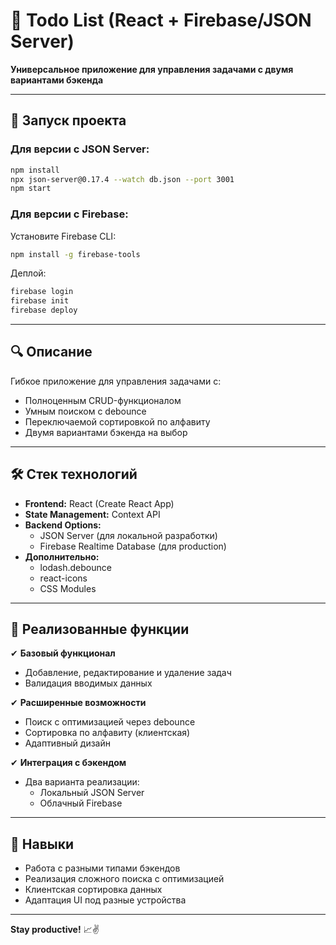 # 📝 Todo List (React + Firebase/JSON Server)

**Универсальное приложение для управления задачами с двумя вариантами бэкенда**

---

## 🚀 Запуск проекта

### Для версии с JSON Server:
```bash
npm install
npx json-server@0.17.4 --watch db.json --port 3001
npm start
```

### Для версии с Firebase:
Установите Firebase CLI:
```bash
npm install -g firebase-tools
```
Деплой:
```bash
firebase login
firebase init
firebase deploy
```

---

## 🔍 Описание

Гибкое приложение для управления задачами с:
- Полноценным CRUD-функционалом
- Умным поиском с debounce
- Переключаемой сортировкой по алфавиту
- Двумя вариантами бэкенда на выбор

---

## 🛠 Стек технологий

- **Frontend:** React (Create React App)
- **State Management:** Context API
- **Backend Options:**
  - JSON Server (для локальной разработки)
  - Firebase Realtime Database (для production)
- **Дополнительно:**
  - lodash.debounce
  - react-icons
  - CSS Modules

---

## 📌 Реализованные функции

✔ **Базовый функционал**
- Добавление, редактирование и удаление задач
- Валидация вводимых данных

✔ **Расширенные возможности**
- Поиск с оптимизацией через debounce
- Сортировка по алфавиту (клиентская)
- Адаптивный дизайн

✔ **Интеграция с бэкендом**
- Два варианта реализации:
  - Локальный JSON Server
  - Облачный Firebase

---

## 🎯 Навыки

- Работа с разными типами бэкендов
- Реализация сложного поиска с оптимизацией
- Клиентская сортировка данных
- Адаптация UI под разные устройства

---

**Stay productive!** 📈✌️
